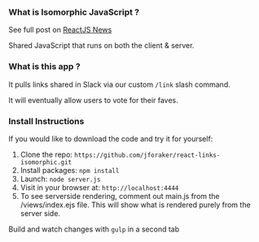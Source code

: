 
### What is Isomorphic JavaScript ?

See full post on [ReactJS News](http://reactjsnews.com/isomorphic-javascript-with-react-node/)

Shared JavaScript that runs on both the client & server.


### What is this app ?

It pulls links shared in Slack via our custom `/link` slash command.

It will eventually allow users to vote for their faves.

### Install Instructions

If you would like to download the code and try it for yourself:

1. Clone the repo: `https://github.com/jforaker/react-links-isomorphic.git`
2. Install packages: `npm install`
3. Launch: `node server.js`
4. Visit in your browser at: `http://localhost:4444`
5. To see serverside rendering, comment out main.js from the /views/index.ejs file. This will show what is rendered purely from the server side.

Build and watch changes with `gulp` in a second tab

